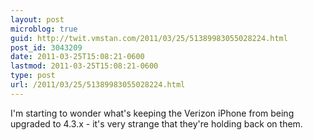 ```yaml
---
layout: post
microblog: true
guid: http://twit.vmstan.com/2011/03/25/51389983055028224.html
post_id: 3043209
date: 2011-03-25T15:08:21-0600
lastmod: 2011-03-25T15:08:21-0600
type: post
url: /2011/03/25/51389983055028224.html
---
```

I'm starting to wonder what's keeping the Verizon iPhone from being upgraded to 4.3.x - it's very strange that they're holding back on them.
